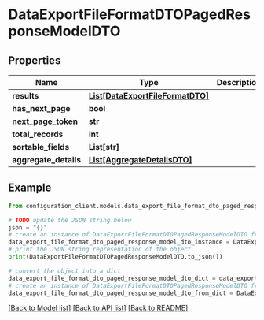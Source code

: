 # DataExportFileFormatDTOPagedResponseModelDTO


## Properties

Name | Type | Description | Notes
------------ | ------------- | ------------- | -------------
**results** | [**List[DataExportFileFormatDTO]**](DataExportFileFormatDTO.md) |  | [optional] 
**has_next_page** | **bool** |  | [optional] 
**next_page_token** | **str** |  | [optional] 
**total_records** | **int** |  | [optional] 
**sortable_fields** | **List[str]** |  | [optional] 
**aggregate_details** | [**List[AggregateDetailsDTO]**](AggregateDetailsDTO.md) |  | [optional] 

## Example

```python
from configuration_client.models.data_export_file_format_dto_paged_response_model_dto import DataExportFileFormatDTOPagedResponseModelDTO

# TODO update the JSON string below
json = "{}"
# create an instance of DataExportFileFormatDTOPagedResponseModelDTO from a JSON string
data_export_file_format_dto_paged_response_model_dto_instance = DataExportFileFormatDTOPagedResponseModelDTO.from_json(json)
# print the JSON string representation of the object
print(DataExportFileFormatDTOPagedResponseModelDTO.to_json())

# convert the object into a dict
data_export_file_format_dto_paged_response_model_dto_dict = data_export_file_format_dto_paged_response_model_dto_instance.to_dict()
# create an instance of DataExportFileFormatDTOPagedResponseModelDTO from a dict
data_export_file_format_dto_paged_response_model_dto_from_dict = DataExportFileFormatDTOPagedResponseModelDTO.from_dict(data_export_file_format_dto_paged_response_model_dto_dict)
```
[[Back to Model list]](../README.md#documentation-for-models) [[Back to API list]](../README.md#documentation-for-api-endpoints) [[Back to README]](../README.md)


